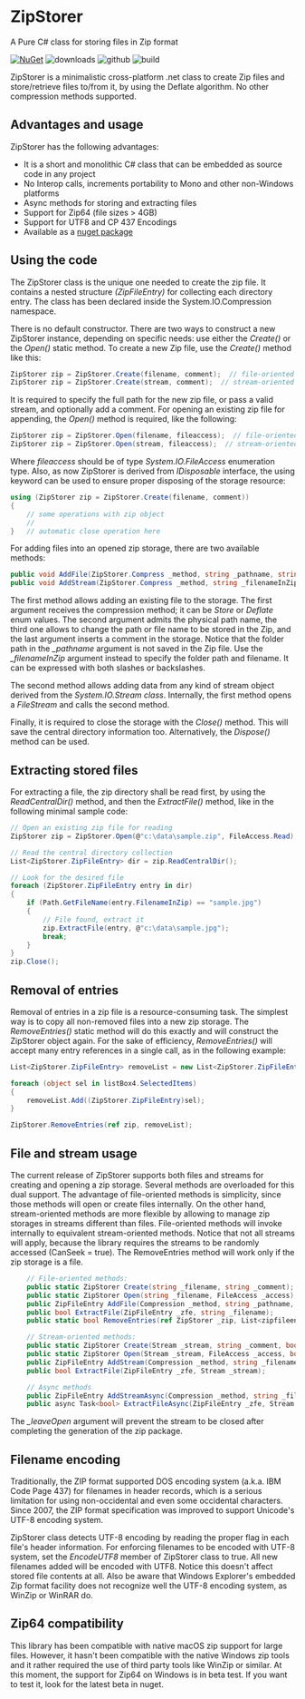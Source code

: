 # ZipStorer
A Pure C# class for storing files in Zip format

[![NuGet](https://img.shields.io/nuget/v/ZipStorer.svg)](https://www.nuget.org/packages/ZipStorer/)
![downloads](https://img.shields.io/nuget/dt/ZipStorer)
![github](https://img.shields.io/github/stars/jaime-olivares/ZipStorer?style=flat&color=yellow)
![build](https://github.com/jaime-olivares/ZipStorer/actions/workflows/main.yml/badge.svg?branch=master)

ZipStorer is a minimalistic cross-platform .net class to create Zip files and store/retrieve files to/from it, by using the Deflate algorithm. No other compression methods supported.

## Advantages and usage
ZipStorer has the following advantages:

* It is a short and monolithic C# class that can be embedded as source code in any project 
* No Interop calls, increments portability to Mono and other non-Windows platforms
* Async methods for storing and extracting files 
* Support for Zip64 (file sizes > 4GB) 
* Support for UTF8 and CP 437 Encodings
* Available as a [nuget package](https://www.nuget.org/packages/ZipStorer/)

## Using the code
The ZipStorer class is the unique one needed to create the zip file. It contains a nested structure *(ZipFileEntry)* for collecting each directory entry. The class has been declared inside the System.IO.Compression namespace. 

There is no default constructor. There are two ways to construct a new ZipStorer instance, depending on specific needs: use either the *Create()* or the *Open()* static method. To create a new Zip file, use the *Create()* method like this:

````csharp
ZipStorer zip = ZipStorer.Create(filename, comment);  // file-oriented version
ZipStorer zip = ZipStorer.Create(stream, comment);  // stream-oriented version
````

It is required to specify the full path for the new zip file, or pass a valid stream, and optionally add a comment. For opening an existing zip file for appending, the *Open()* method is required, like the following:

````csharp
ZipStorer zip = ZipStorer.Open(filename, fileaccess);  // file-oriented version
ZipStorer zip = ZipStorer.Open(stream, fileaccess);  // stream-oriented version
````

Where *fileaccess* should be of type *System.IO.FileAccess* enumeration type. Also, as now ZipStorer is derived from *IDisposable* interface, the using keyword can be used to ensure proper disposing of the storage resource:

````csharp
using (ZipStorer zip = ZipStorer.Create(filename, comment))
{
    // some operations with zip object
    //
}   // automatic close operation here
````

For adding files into an opened zip storage, there are two available methods:

````csharp
public void AddFile(ZipStorer.Compress _method, string _pathname, string _filenameInZip, string _comment);
public void AddStream(ZipStorer.Compress _method, string _filenameInZip, Stream _source, DateTime _modTime, string _comment);
````
    
The first method allows adding an existing file to the storage. The first argument receives the compression method; it can be *Store* or *Deflate* enum values. The second argument admits the physical path name, the third one allows to change the path or file name to be stored in the Zip, and the last argument inserts a comment in the storage. Notice that the folder path in the *_pathname* argument is not saved in the Zip file. Use the *_filenameInZip* argument instead to specify the folder path and filename. It can be expressed with both slashes or backslashes.

The second method allows adding data from any kind of stream object derived from the *System.IO.Stream class*. Internally, the first method opens a *FileStream* and calls the second method.

Finally, it is required to close the storage with the *Close()* method. This will save the central directory information too. Alternatively, the *Dispose()* method can be used.

## Extracting stored files
For extracting a file, the zip directory shall be read first, by using the *ReadCentralDir()* method, and then the *ExtractFile()* method, like in the following minimal sample code:

````csharp
// Open an existing zip file for reading
ZipStorer zip = ZipStorer.Open(@"c:\data\sample.zip", FileAccess.Read);

// Read the central directory collection
List<ZipStorer.ZipFileEntry> dir = zip.ReadCentralDir();

// Look for the desired file
foreach (ZipStorer.ZipFileEntry entry in dir)
{
    if (Path.GetFileName(entry.FilenameInZip) == "sample.jpg")
    {
        // File found, extract it
        zip.ExtractFile(entry, @"c:\data\sample.jpg");
        break;
    }
}
zip.Close();
````

## Removal of entries
Removal of entries in a zip file is a resource-consuming task. The simplest way is to copy all non-removed files into a new zip storage. The *RemoveEntries()* static method will do this exactly and will construct the ZipStorer object again. For the sake of efficiency, *RemoveEntries()* will accept many entry references in a single call, as in the following example:

````csharp
List<ZipStorer.ZipFileEntry> removeList = new List<ZipStorer.ZipFileEntry>();

foreach (object sel in listBox4.SelectedItems)
{
    removeList.Add((ZipStorer.ZipFileEntry)sel);
}

ZipStorer.RemoveEntries(ref zip, removeList);
````

## File and stream usage
The current release of ZipStorer supports both files and streams for creating and opening a zip storage. Several methods are overloaded for this dual support. The advantage of file-oriented methods is simplicity, since those methods will open or create files internally. On the other hand, stream-oriented methods are more flexible by allowing to manage zip storages in streams different than files. File-oriented methods will invoke internally to equivalent stream-oriented methods. Notice that not all streams will apply, because the library requires the streams to be randomly accessed (CanSeek = true). The RemoveEntries method will work only if the zip storage is a file.

````csharp
    // File-oriented methods:
    public static ZipStorer Create(string _filename, string _comment);
    public static ZipStorer Open(string _filename, FileAccess _access);
    public ZipFileEntry AddFile(Compression _method, string _pathname, string _filenameInZip, string _comment);
    public bool ExtractFile(ZipFileEntry _zfe, string _filename);
    public static bool RemoveEntries(ref ZipStorer _zip, List<zipfileentry> _zfes);  // No stream-oriented equivalent

    // Stream-oriented methods:
    public static ZipStorer Create(Stream _stream, string _comment, bool _leaveOpen);
    public static ZipStorer Open(Stream _stream, FileAccess _access, bool _leaveOpen);
    public ZipFileEntry AddStream(Compression _method, string _filenameInZip, Stream _source, DateTime _modTime, string _comment);
    public bool ExtractFile(ZipFileEntry _zfe, Stream _stream);

    // Async methods
    public ZipFileEntry AddStreamAsync(Compression _method, string _filenameInZip, Stream _source, DateTime _modTime, string _comment);
    public async Task<bool> ExtractFileAsync(ZipFileEntry _zfe, Stream _stream);
````

The *_leaveOpen* argument will prevent the stream to be closed after completing the generation of the zip package.

## Filename encoding
Traditionally, the ZIP format supported DOS encoding system (a.k.a. IBM Code Page 437) for filenames in header records, which is a serious limitation for using non-occidental and even some occidental characters. Since 2007, the ZIP format specification was improved to support Unicode's UTF-8 encoding system.

ZipStorer class detects UTF-8 encoding by reading the proper flag in each file's header information. For enforcing filenames to be encoded with UTF-8 system, set the *EncodeUTF8* member of ZipStorer class to true. All new filenames added will be encoded with UTF8. Notice this doesn't affect stored file contents at all. Also be aware that Windows Explorer's embedded Zip format facility does not recognize well the UTF-8 encoding system, as WinZip or WinRAR do.

## Zip64 compatibility
This library has been compatible with native macOS zip support for large files. 
However, it hasn't been compatible with the native Windows zip tools and it rather required the use of third party tools like WinZip or similar.
At this moment, the support for Zip64 on Windows is in beta test. If you want to test it, look for the latest beta in nuget.

